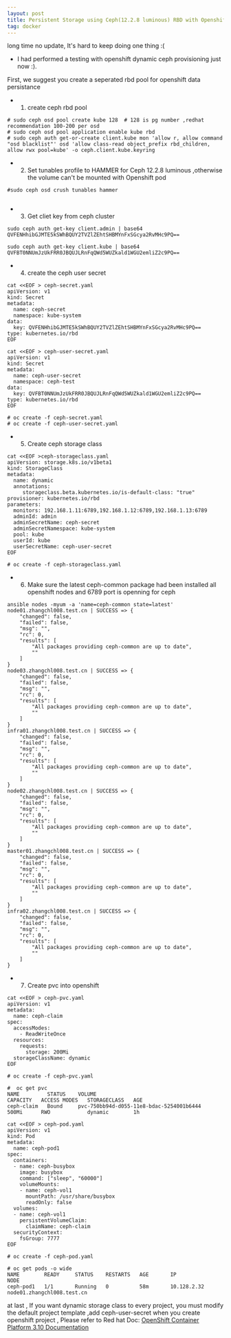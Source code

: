 ```yaml
---
layout: post
title: Persistent Storage using Ceph(12.2.8 luminous) RBD with Openshift V3.10
tag: docker
---
```


long time no update, It's hard to keep doing one thing :(

* I had performed a testing with openshift dynamic ceph provisioning just now :). 

First, we suggest you create a seperated rbd pool for openshift data persistance

- 1. create ceph rbd pool

```
# sudo ceph osd pool create kube 128  # 128 is pg number ,redhat recommendation 100-200 per osd
# sudo ceph osd pool application enable kube rbd
# sudo ceph auth get-or-create client.kube mon 'allow r, allow command "osd blacklist"' osd 'allow class-read object_prefix rbd_children, allow rwx pool=kube' -o ceph.client.kube.keyring

```
- 2. Set tunables profile to HAMMER for  Ceph 12.2.8 luminous ,otherwise the volume can't be mounted with Openshift pod

```
#sudo ceph osd crush tunables hammer 
 
```
- 3. Get cliet key from ceph cluster

```
sudo ceph auth get-key client.admin | base64
QVFENHhibGJMTE5kSWhBQUY2TVZlZEhtSHBMYnFxSGcya2RvMHc9PQ==

sudo ceph auth get-key client.kube | base64
QVFBT0NNUmJzUkFRR0JBQUJLRnFqQWd5WUZkald1WGU2emliZ2c9PQ==

```
- 4. create the ceph user secret  

```
cat <<EOF > ceph-secret.yaml
apiVersion: v1
kind: Secret
metadata:
  name: ceph-secret
  namespace: kube-system
data:
  key: QVFENHhibGJMTE5kSWhBQUY2TVZlZEhtSHBMYnFxSGcya2RvMHc9PQ== 
type: kubernetes.io/rbd 
EOF 

cat <<EOF > ceph-user-secret.yaml
apiVersion: v1
kind: Secret
metadata:
  name: ceph-user-secret
  namespace: ceph-test
data:
  key: QVFBT0NNUmJzUkFRR0JBQUJLRnFqQWd5WUZkald1WGU2emliZ2c9PQ==
type: kubernetes.io/rbd
EOF

# oc create -f ceph-secret.yaml 
# oc create -f ceph-user-secret.yaml

```

- 5. Create ceph storage class 

```
cat <<EOF >ceph-storageclass.yaml
apiVersion: storage.k8s.io/v1beta1
kind: StorageClass
metadata:
  name: dynamic
  annotations:
     storageclass.beta.kubernetes.io/is-default-class: "true"
provisioner: kubernetes.io/rbd
parameters:
  monitors: 192.168.1.11:6789,192.168.1.12:6789,192.168.1.13:6789 
  adminId: admin 
  adminSecretName: ceph-secret 
  adminSecretNamespace: kube-system 
  pool: kube  
  userId: kube  
  userSecretName: ceph-user-secret 
EOF

# oc create -f ceph-storageclass.yaml

```
- 6. Make sure the latest ceph-common package had been installed all openshift nodes and 6789 port is openning for ceph

```
ansible nodes -myum -a 'name=ceph-common state=latest'
node01.zhangchl008.test.cn | SUCCESS => {
    "changed": false, 
    "failed": false, 
    "msg": "", 
    "rc": 0, 
    "results": [
        "All packages providing ceph-common are up to date", 
        ""
    ]
}
node03.zhangchl008.test.cn | SUCCESS => {
    "changed": false, 
    "failed": false, 
    "msg": "", 
    "rc": 0, 
    "results": [
        "All packages providing ceph-common are up to date", 
        ""
    ]
}
infra01.zhangchl008.test.cn | SUCCESS => {
    "changed": false, 
    "failed": false, 
    "msg": "", 
    "rc": 0, 
    "results": [
        "All packages providing ceph-common are up to date", 
        ""
    ]
}
node02.zhangchl008.test.cn | SUCCESS => {
    "changed": false, 
    "failed": false, 
    "msg": "", 
    "rc": 0, 
    "results": [
        "All packages providing ceph-common are up to date", 
        ""
    ]
}
master01.zhangchl008.test.cn | SUCCESS => {
    "changed": false, 
    "failed": false, 
    "msg": "", 
    "rc": 0, 
    "results": [
        "All packages providing ceph-common are up to date", 
        ""
    ]
}
infra02.zhangchl008.test.cn | SUCCESS => {
    "changed": false, 
    "failed": false, 
    "msg": "", 
    "rc": 0, 
    "results": [
        "All packages providing ceph-common are up to date", 
        ""
    ]
}

```

- 7. Create pvc into openshift  

```
cat <<EOF > ceph-pvc.yaml
apiVersion: v1
metadata:
  name: ceph-claim
spec:
  accessModes:
    - ReadWriteOnce
  resources:
    requests:
      storage: 200Mi
  storageClassName: dynamic
EOF

# oc create -f ceph-pvc.yaml

#  oc get pvc
NAME         STATUS    VOLUME                                     CAPACITY   ACCESS MODES   STORAGECLASS   AGE
ceph-claim   Bound     pvc-750bb94d-d055-11e8-bdac-5254001b6444   500Mi      RWO            dynamic        1h

cat <<EOF > ceph-pod.yaml
apiVersion: v1
kind: Pod
metadata:
  name: ceph-pod1 
spec:
  containers:
  - name: ceph-busybox
    image: busybox 
    command: ["sleep", "60000"]
    volumeMounts:
    - name: ceph-vol1 
      mountPath: /usr/share/busybox 
      readOnly: false
  volumes:
  - name: ceph-vol1
    persistentVolumeClaim:
      claimName: ceph-claim
  securityContext: 
    fsGroup: 7777 
EOF

# oc create -f ceph-pod.yaml

# oc get pods -o wide
NAME        READY     STATUS    RESTARTS   AGE       IP            NODE
ceph-pod1   1/1       Running   0          58m       10.128.2.32   node01.zhangchl008.test.cn

```

at last , If you want dynamic storage class  to every project, you must modify the default project template ,add  ceph-user-secret  when you create openshift project , Please refer to Red hat Doc: <a href=" https://docs.openshift.com/container-platform/3.11/welcome/index.html">OpenShift Container Platform 3.10 Documentation</a> 
